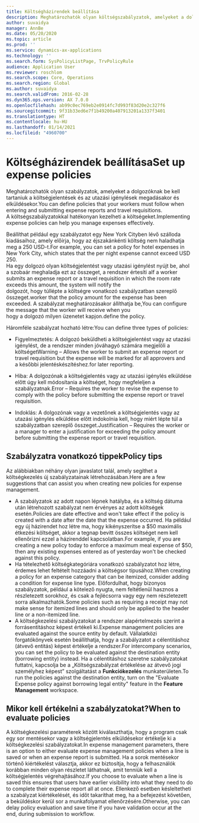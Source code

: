 ```yaml
---
title: Költségházirendek beállítása
description: Meghatározhatók olyan költségszabályzatok, amelyeket a dolgozóknak be kell tartaniuk a költségjelentések és az utazási igénylések megadásakor és elküldésekor a Microsoft Dynamics 365 Finance szolgáltatásban.
author: suvaidya
manager: AnnBe
ms.date: 05/20/2020
ms.topic: article
ms.prod: ''
ms.service: dynamics-ax-applications
ms.technology: ''
ms.search.form: SysPolicyListPage, TrvPolicyRule
audience: Application User
ms.reviewer: roschlom
ms.search.scope: Core, Operations
ms.search.region: Global
ms.author: suvaidya
ms.search.validFrom: 2016-02-28
ms.dyn365.ops.version: AX 7.0.0
ms.openlocfilehash: ab99c0ec769eb2e0914fc7d993f83d20e2c327f6
ms.sourcegitcommit: 9f31b33ed6e7f1b49200a407913201a1337f3401
ms.translationtype: HT
ms.contentlocale: hu-HU
ms.lasthandoff: 01/14/2021
ms.locfileid: "4960700"
---
```

# <a name="set-up-expense-policies"></a><span data-ttu-id="a4b22-103">Költségházirendek beállítása</span><span class="sxs-lookup"><span data-stu-id="a4b22-103">Set up expense policies</span></span>

<span data-ttu-id="a4b22-104">Meghatározhatók olyan szabályzatok, amelyeket a dolgozóknak be kell tartaniuk a költségjelentések és az utazási igénylések megadásakor és elküldésekor.</span><span class="sxs-lookup"><span data-stu-id="a4b22-104">You can define policies that your workers must follow when entering and submitting expense reports and travel requisitions.</span></span>         
<span data-ttu-id="a4b22-105">A költségszabályzatokkal hatékonyan kezelheti a költségeket.</span><span class="sxs-lookup"><span data-stu-id="a4b22-105">Implementing expense policies can help you manage expenses effectively.</span></span>         

<span data-ttu-id="a4b22-106">Beállíthat például egy szabályzatot egy New York Cityben lévő szálloda kiadásaihoz, amely előírja, hogy az éjszakánkénti költség nem haladhatja meg a 250 USD-t.</span><span class="sxs-lookup"><span data-stu-id="a4b22-106">For example, you can set a policy for hotel expenses in New York City, which states that the per night expense cannot exceed USD 250.</span></span>       
<span data-ttu-id="a4b22-107">Ha egy dolgozó olyan költségjelentést vagy utazási igénylést nyújt be, ahol a szobaár meghaladja ezt az összeget, a rendszer értesíti a</span><span class="sxs-lookup"><span data-stu-id="a4b22-107">If a worker submits an expense report or a travel requisition in which the room rate exceeds this amount, the system will notify the</span></span>        
<span data-ttu-id="a4b22-108">dolgozót, hogy túllépte a költségre vonatkozó szabályzatban szereplő összeget.</span><span class="sxs-lookup"><span data-stu-id="a4b22-108">worker that the policy amount for the expense has been exceeded.</span></span> <span data-ttu-id="a4b22-109">A szabályzat meghatározásakor állíthatja be,</span><span class="sxs-lookup"><span data-stu-id="a4b22-109">You can configure the message that the worker will receive when you</span></span>        
<span data-ttu-id="a4b22-110">hogy a dolgozó milyen üzenetet kapjon.</span><span class="sxs-lookup"><span data-stu-id="a4b22-110">define the policy.</span></span>      
        
<span data-ttu-id="a4b22-111">Háromféle szabályzat hozható létre:</span><span class="sxs-lookup"><span data-stu-id="a4b22-111">You can define three types of policies:</span></span>         
        
- <span data-ttu-id="a4b22-112">Figyelmeztetés: A dolgozó beküldheti a költségjelentést vagy az utazási igénylést, de a rendszer minden jóváhagyó számára megjelöli a költséget</span><span class="sxs-lookup"><span data-stu-id="a4b22-112">Warning – Allows the worker to submit an expense report or travel requisition but the expense will be marked for all approvers and</span></span>        
  <span data-ttu-id="a4b22-113">a későbbi jelentéskészítéshez.</span><span class="sxs-lookup"><span data-stu-id="a4b22-113">for later reporting.</span></span>        

- <span data-ttu-id="a4b22-114">Hiba: A dolgozónak a költségjelentés vagy az utazási igénylés elküldése előtt úgy kell módosítania a költséget, hogy megfeleljen a szabályzatnak.</span><span class="sxs-lookup"><span data-stu-id="a4b22-114">Error – Requires the worker to revise the expense to comply with the policy before submitting the expense report or travel requisition.</span></span>       
 
 - <span data-ttu-id="a4b22-115">Indoklás: A dolgozónak vagy a vezetőnek a költségjelentés vagy az utazási igénylés elküldése előtt indokolnia kell, hogy miért lépte túl a szabályzatban szereplő összeget.</span><span class="sxs-lookup"><span data-stu-id="a4b22-115">Justification – Requires the worker or a manager to enter a justification for exceeding the policy amount before submitting the expense report or travel requisition.</span></span>        

## <a name="policy-tips"></a><span data-ttu-id="a4b22-116">Szabályzatra vonatkozó tippek</span><span class="sxs-lookup"><span data-stu-id="a4b22-116">Policy tips</span></span>
<span data-ttu-id="a4b22-117">Az alábbiakban néhány olyan javaslatot talál, amely segíthet a költségkezelés új szabályzatainak létrehozásában.</span><span class="sxs-lookup"><span data-stu-id="a4b22-117">Here are a few suggestions that can assist you when creating new policies for expense management.</span></span> 
* <span data-ttu-id="a4b22-118">A szabályzatok az adott napon lépnek hatályba, és a költség dátuma után létrehozott szabályzat nem érvényes az adott költségek esetén.</span><span class="sxs-lookup"><span data-stu-id="a4b22-118">Policies are date effective and won't take effect if the policy is created with a date after the date that the expense occurred.</span></span> <span data-ttu-id="a4b22-119">Ha például egy új házirendet hoz létre ma, hogy kikényszerítse a $50 maximális étkezési költséget, akkor a tegnap bevitt összes költséget nem kell ellenőrizni ezzel a házirenddel kapcsolatban.</span><span class="sxs-lookup"><span data-stu-id="a4b22-119">For example, if you are creating a new policy today to enforce a maximum meal expense of $50, then any existing expenses entered as of yesterday won't be checked against this policy.</span></span>
* <span data-ttu-id="a4b22-120">Ha tételezhető költségkategóriára vonatkozó szabályzatot hoz létre, érdemes lehet feltételt hozzáadni a költségsor típusához.</span><span class="sxs-lookup"><span data-stu-id="a4b22-120">When creating a policy for an expense category that can be itemized, consider adding a condition for expense line type.</span></span> <span data-ttu-id="a4b22-121">Előfordulhat, hogy bizonyos szabályzatok, például a kötelező nyugta, nem feltétlenül hasznos a részletezett sorokhoz, és csak a fejlécsorra vagy egy nem részletezett sorra alkalmazhatók.</span><span class="sxs-lookup"><span data-stu-id="a4b22-121">Some policies such as requiring a receipt may not make sense for itemized lines and should only be applied to the header line or a non-itemized line.</span></span> 
* <span data-ttu-id="a4b22-122">A költségkezelési szabályzatokat a rendszer alapértelmezés szerint a forrásentitáshoz képest értékeli ki.</span><span class="sxs-lookup"><span data-stu-id="a4b22-122">Expense management policies are evaluated against the source entity by default.</span></span> <span data-ttu-id="a4b22-123">Vállalatközi forgatókönyvek esetén beállíthatja, hogy a szabályzatot a célentitáshoz (átvevő entitás) képest értékelje a rendszer.</span><span class="sxs-lookup"><span data-stu-id="a4b22-123">For intercompany scenarios, you can set the policy to be evaluated against the destination entity (borrowing entity) instead.</span></span> <span data-ttu-id="a4b22-124">Ha a célentitáshoz szeretne szabályzatokat futtatni, kapcsolja be a „Költségszabályzat értékelése az átvevő jogi személyhez képest” szolgáltatást a **Funkciókezelés** munkaterületen.</span><span class="sxs-lookup"><span data-stu-id="a4b22-124">To run the policies against the destination entity, turn on the "Evaluate Expense policy against borrowing legal entity" feature in the **Feature Management** workspace.</span></span>

## <a name="when-to-evaluate-policies"></a><span data-ttu-id="a4b22-125">Mikor kell értékelni a szabályzatokat?</span><span class="sxs-lookup"><span data-stu-id="a4b22-125">When to evaluate policies</span></span>

<span data-ttu-id="a4b22-126">A költségkezelési paraméterek között kiválaszthatja, hogy a program csak egy sor mentésekor vagy a költségjelentés elküldésekor értékelje ki a költségkezelési szabályzatokat.</span><span class="sxs-lookup"><span data-stu-id="a4b22-126">In expense management parameters, there is an option to either evaluate expense management policies when a line is saved or when an expense report is submitted.</span></span> <span data-ttu-id="a4b22-127">Ha a sorok mentésekor történő kiértékelést választja, akkor ez biztosítja, hogy a felhasználók korábban minden olyan részletet láthatnak, amit tenniük kell a költségjelentés végrehajtásához.</span><span class="sxs-lookup"><span data-stu-id="a4b22-127">If you choose to evaluate when a line is saved this ensures that users have earlier visibility into what they need to do to complete their expense report all at once.</span></span> <span data-ttu-id="a4b22-128">Ellenkező esetben késleltetheti a szabályzat kiértékelését, és időt takaríthat meg, ha a befejezést követően, a beküldéskor kerül sor a munkafolyamat ellenőrzésére.</span><span class="sxs-lookup"><span data-stu-id="a4b22-128">Otherwise, you can delay policy evaluation and save time if you have validation occur at the end, during submission to workflow.</span></span>
